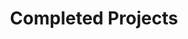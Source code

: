---
title: Completed Projects
cms_exclude: true

view: article-grid

# Optional header image (relative to `static/media/` folder).
sections:
  - block: collection
    content:
      title: Completed Projects
      text: ''
      filters:
        folders:
          - completed
    design:
      view: article-grid
      fill_image: false
      columns: 3
---